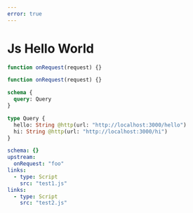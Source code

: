 ```yaml
---
error: true
---
```


# Js Hello World

```js @file:test1.js
function onRequest(request) {}
```

```js @file:test2.js
function onRequest(request) {}
```

```graphql @config
schema {
  query: Query
}

type Query {
  hello: String @http(url: "http://localhost:3000/hello")
  hi: String @http(url: "http://localhost:3000/hi")
}
```

```yml @file:config.yml
schema: {}
upstream:
  onRequest: "foo"
links:
  - type: Script
    src: "test1.js"
links:
  - type: Script
    src: "test2.js"
```
